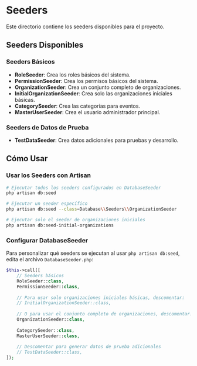# Seeders

Este directorio contiene los seeders disponibles para el proyecto.

## Seeders Disponibles

### Seeders Básicos
- **RoleSeeder**: Crea los roles básicos del sistema.
- **PermissionSeeder**: Crea los permisos básicos del sistema.
- **OrganizationSeeder**: Crea un conjunto completo de organizaciones.
- **InitialOrganizationSeeder**: Crea solo las organizaciones iniciales básicas.
- **CategorySeeder**: Crea las categorías para eventos.
- **MasterUserSeeder**: Crea el usuario administrador principal.

### Seeders de Datos de Prueba
- **TestDataSeeder**: Crea datos adicionales para pruebas y desarrollo.

## Cómo Usar

### Usar los Seeders con Artisan

```bash
# Ejecutar todos los seeders configurados en DatabaseSeeder
php artisan db:seed

# Ejecutar un seeder específico
php artisan db:seed --class=Database\\Seeders\\OrganizationSeeder

# Ejecutar solo el seeder de organizaciones iniciales
php artisan db:seed-initial-organizations
```

### Configurar DatabaseSeeder

Para personalizar qué seeders se ejecutan al usar `php artisan db:seed`, edita el archivo `DatabaseSeeder.php`:

```php
$this->call([
    // Seeders básicos
    RoleSeeder::class,
    PermissionSeeder::class,
    
    // Para usar solo organizaciones iniciales básicas, descomentar:
    // InitialOrganizationSeeder::class,
    
    // O para usar el conjunto completo de organizaciones, descomentar:
    OrganizationSeeder::class,
    
    CategorySeeder::class,
    MasterUserSeeder::class,
    
    // Descomentar para generar datos de prueba adicionales
    // TestDataSeeder::class,
]);
``` 